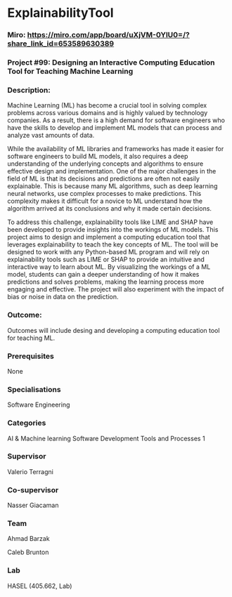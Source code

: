 # ExplainabilityTool

### Miro: https://miro.com/app/board/uXjVM-0YlU0=/?share_link_id=653589630389

### Project #99: Designing an Interactive Computing Education Tool for Teaching Machine Learning
### Description:

Machine Learning (ML) has become a crucial tool in solving complex problems across various domains and is highly valued by technology companies. As a result, there is a high demand for software engineers who have the skills to develop and implement ML models that can process and analyze vast amounts of data.

While the availability of ML libraries and frameworks has made it easier for software engineers to build ML models, it also requires a deep understanding of the underlying concepts and algorithms to ensure effective design and implementation. One of the major challenges in the field of ML is that its decisions and predictions are often not easily explainable. This is because many ML algorithms, such as deep learning neural networks, use complex processes to make predictions. This complexity makes it difficult for a novice to ML understand how the algorithm arrived at its conclusions and why it made certain decisions.

To address this challenge, explainability tools like LIME and SHAP have been developed to provide insights into the workings of ML models. This project aims to design and implement a computing education tool that leverages explainability to teach the key concepts of ML. The tool will be designed to work with any Python-based ML program and will rely on explainability tools such as LIME or SHAP to provide an intuitive and interactive way to learn about ML. By visualizing the workings of a ML model, students can gain a deeper understanding of how it makes predictions and solves problems, making the learning process more engaging and effective. The project will also experiment with the impact of bias or noise in data on the prediction.

 

### Outcome:
Outcomes will include desing and developing a computing education tool for teaching ML.

### Prerequisites
None

### Specialisations
Software Engineering
### Categories
AI & Machine learning
Software Development Tools and Processes 1
### Supervisor
Valerio Terragni
### Co-supervisor
Nasser Giacaman
### Team
Ahmad Barzak

Caleb Brunton
### Lab
HASEL (405.662, Lab)
